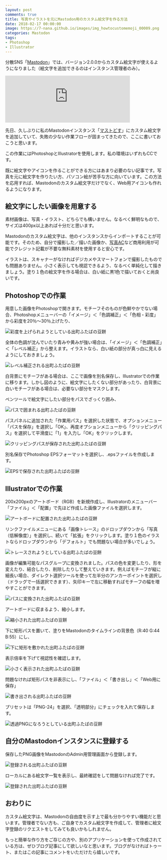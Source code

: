 ```yaml
---
layout: post
comments: true
title: 写真やイラストを元にMastodon用のカスタム絵文字を作る方法
date: 2018-02-17 00:00:00
image: https://7-nana.github.io/images/img_howtocustomemoji_00009.png
categories: Mastodon
tags:
- Photoshop
- Illustrator
---
```


分散SNS「[Mastodon](https://joinmastodon.org/ "ソーシャルネットワーキングを、あなたの手の中に - Mastodonプロジェクト")」では、バージョン2.0.0からカスタム絵文字が使えるようになりました（絵文字を追加できるのはインスタンス管理者のみ）。

<iframe src="https://mastodos.com/@7_nana/99535641093246226/embed" class="mastodon-embed" style="max-width: 100%; border: 0" width="400"></iframe><script src="https://mastodos.com/embed.js" async="async"></script>

先日、久しぶりに私のMastodonインスタンス「[マストどす](https://mastodos.com/about "mastodos.com - マストどす")」にカスタム絵文字を追加していて、失敗の少ない作業フローが固まってきたので、ここに書いておこうと思います。

この作業にはPhotoshopとIllustratorを使用します。私の環境はいずれもCCです。

既に絵文字やアイコンを作ることができる方にはあまり必要のない記事です。写真を元に絵文字を作りたい方、パソコン絵が苦手な方に向いています。この方法を応用すれば、Mastodonのカスタム絵文字だけでなく、Web用アイコンも作れるようになります。

## 絵文字にしたい画像を用意する

素材画像は、写真・イラスト、どちらでも構いません。なるべく鮮明なもので、サイズは400px以上あれば十分だと思います。

Mastodonのカスタム絵文字は、他のインスタンスからインポートすることが可能です。そのため、自分で撮影した／描いた画像か、[写真AC](https://www.photo-ac.com/ "写真素材なら「写真AC」無料（フリー）ダウンロードOK")など商用利用が可能でクレジット記載が不要な無料素材を使用すると安心です。

イラストは、スキャナーがなければデジカメやスマートフォンで撮影したものでも問題ありません。小さく表示しても視認できるよう、なるべく単純化して描きましょう。塗り１色の絵文字を作る場合は、白い紙に黒1色で描いておくと尚良いです。

## Photoshopでの作業

用意した画像をPhotoshopで開きます。モチーフそのものが色鮮やかでない場合、Photoshopメニューバーの「イメージ」＜「色調補正」＜「色相・彩度」から彩度を20％〜30％上げたり、

![彩度を上げられようとしている出町ふたばの豆餅](https://7-nana.github.io/images/img_howtocustomemoji_00002.png)

全体の色調が沈んでいたり青みや黄みが強い場合は、「イメージ」＜「色調補正」＜「レベル補正」から整えます。イラストなら、白い紙の部分が真っ白に見えるようにしておきましょう。

![レベル補正される出町ふたばの豆餅](https://7-nana.github.io/images/img_howtocustomemoji_00003.png)

白背景にモチーフがある場合は、ここで画像を別名保存し、Illustratorでの作業に移ります。しかし図のように、絵文字にしたくない部分があったり、白背景に白いモチーフがある場合は、必要ない部分をマスクします。

ペンツールで絵文字にしたい部分をパスでざっくり囲み、

![パスで囲まれる出町ふたばの豆餅](https://7-nana.github.io/images/img_howtocustomemoji_00004.png)

パスパネルに追加された「作業用パス」を選択した状態で、オプションメニュー「パスを保存」を選択し「OK」、再度オプションメニューから「クリッピングパス」を選択して平滑度に「1」を入力し「OK」をクリックします。

![クリッピングパスが保存された出町ふたばの豆餅](https://7-nana.github.io/images/img_howtocustomemoji_00005.png)

別名保存でPhotoshop EPSフォーマットを選択し、.epsファイルを作成します。

![EPSで保存された出町ふたばの豆餅](https://7-nana.github.io/images/img_howtocustomemoji_00006.png)

## Illustratorでの作業

200x200pxのアートボード（RGB）を新規作成し、Illustratorのメニューバー「ファイル」＜「配置」で先ほど作成した画像ファイルを選択します。

![アートボードに配置された出町ふたばの豆餅](https://7-nana.github.io/images/img_howtocustomemoji_00007.png)

リンクファイルメニューにある「画像トレース」のドロップダウンから「写真（低解像度）」を選択し、続いて「拡張」をクリックします。塗り１色のイラストならドロップダウンから「デフォルト」でも問題ない場合が多いでしょう。

![トレースされようとしている出町ふたばの豆餅](https://7-nana.github.io/images/img_howtocustomemoji_00008.png)

画像が編集可能なパスグループに変換されました。パスの色を変更したり、形を変えたり、結合したり、削除したりして整えていきます。例えばモチーフが縦に細長い場合、ダイレクト選択ツールを使って左半分のアンカーポイントを選択し（ドラッグで一括選択できます）、矢印キーで左に移動すればモチーフの幅を増やすことができます。

![パスに変換された出町ふたばの豆餅](https://7-nana.github.io/images/img_howtocustomemoji_00009.png)

アートボードに収まるよう、縮小します。

![縮小された出町ふたばの豆餅](https://7-nana.github.io/images/img_howtocustomemoji_00010.png)

下に矩形パスを置いて、塗りをMastodonのタイムラインの背景色（R:40 G:44 B:55）にし、

![下に矩形を敷かれた出町ふたばの豆餅](https://7-nana.github.io/images/img_howtocustomemoji_00011.png)

表示倍率を下げて視認性を確認します。

![小さく表示された出町ふたばの豆餅](https://7-nana.github.io/images/img_howtocustomemoji_00012.png)

問題なければ矩形パスを非表示にし、「ファイル」＜「書き出し」＜「Web用に保存」

![書き出される出町ふたばの豆餅](https://7-nana.github.io/images/img_howtocustomemoji_00013.png)

プリセットは「PNG-24」を選択、「透明部分」にチェックを入れて保存します。

![透過PNGになろうとしている出町ふたばの豆餅](https://7-nana.github.io/images/img_howtocustomemoji_00014.png)

## 自分のMastodonインスタンスに登録する

保存したPNG画像をMastodonのAdmin用管理画面から登録します。

![登録される出町ふたばの豆餅](https://7-nana.github.io/images/img_howtocustomemoji_00015.png)

ローカルにある絵文字一覧を表示し、最終確認をして問題なければ完了です。

![登録された出町ふたばの豆餅](https://7-nana.github.io/images/img_howtocustomemoji_00016.png)

## おわりに

カスタム絵文字は、Mastodonの自由度を示す上で最も分かりやすい機能だと思います。管理者でない方も、ご自身でカスタム絵文字を作成して、管理者に絵文字登録のリクエストをしてみても良いかもしれません。

もっと簡単な作り方をご存じの方や、別のアプリケーションを使って作成されている方は、ぜひブログ記事にして欲しいなと思います。ブログがなければトゥート、またはこの記事にコメントをいただけたら嬉しいです。
